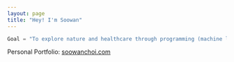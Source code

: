 ```yaml
---
layout: page
title: "Hey! I'm Soowan"
---
```

```python
Goal = "To explore nature and healthcare through programming (machine learning)!"
```
Personal Portfolio: [soowanchoi.com](https://www.soowanchoi.com)
